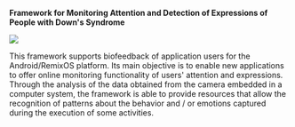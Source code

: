 <b>Framework for Monitoring Attention and Detection of Expressions of People with Down's Syndrome</b>

[![](https://jitpack.io/v/rafaelaaraujo/Face-detect-framework.svg)](https://jitpack.io/#rafaelaaraujo/Face-detect-framework)

This framework supports biofeedback of application users for the
Android/RemixOS platform. Its main objective is to enable new applications to offer online monitoring functionality of users' attention and expressions. Through the analysis of the data obtained from the camera embedded in a computer system, the framework is able to provide resources that allow the recognition of patterns about the behavior and / or emotions captured during the execution of some activities. 
